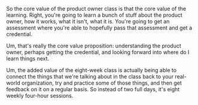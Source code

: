 So the core value of the product owner class is that the core value of the learning. Right, you're going to learn a bunch of stuff about the product owner, how it works, what it isn't, what it is. You're going to get an assessment where you're able to hopefully pass that assessment and get a credential. 

Um, that's really the core value proposition: understanding the product owner, perhaps getting the credential, and looking forward into where do I learn things next. 

Um, the added value of the eight-week class is actually being able to connect the things that we're talking about in the class back to your real-world organization, try and practice some of those things, and then get feedback on it on a regular basis. So instead of two full days, it's eight weekly four-hour sessions.
